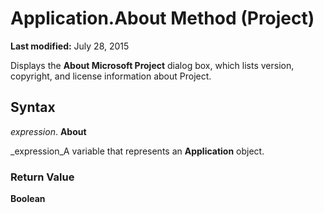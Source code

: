
# Application.About Method (Project)

 **Last modified:** July 28, 2015

Displays the  **About Microsoft Project** dialog box, which lists version, copyright, and license information about Project.

## Syntax

 _expression_. **About**

 _expression_A variable that represents an  **Application** object.


### Return Value

 **Boolean**


